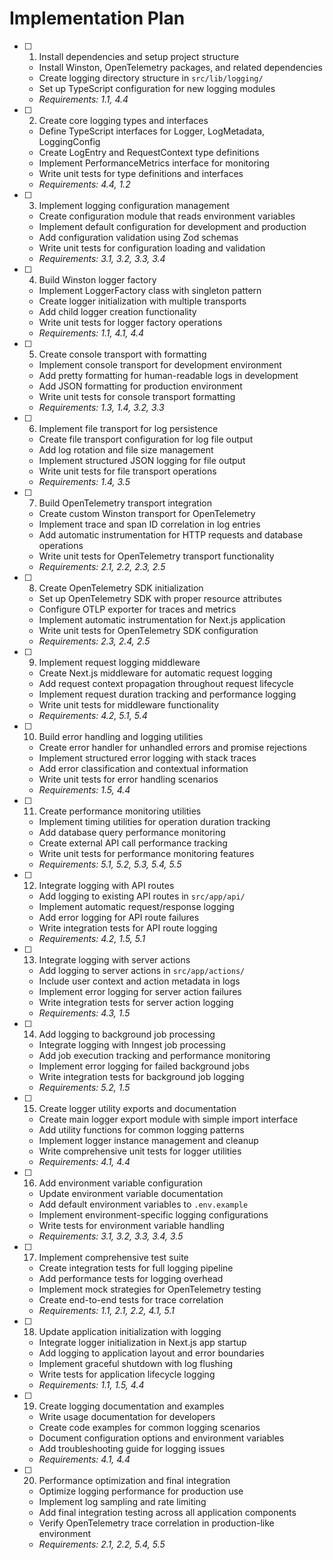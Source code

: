 # Implementation Plan

- [ ] 1. Install dependencies and setup project structure
  - Install Winston, OpenTelemetry packages, and related dependencies
  - Create logging directory structure in `src/lib/logging/`
  - Set up TypeScript configuration for new logging modules
  - _Requirements: 1.1, 4.4_

- [ ] 2. Create core logging types and interfaces
  - Define TypeScript interfaces for Logger, LogMetadata, LoggingConfig
  - Create LogEntry and RequestContext type definitions
  - Implement PerformanceMetrics interface for monitoring
  - Write unit tests for type definitions and interfaces
  - _Requirements: 4.4, 1.2_

- [ ] 3. Implement logging configuration management
  - Create configuration module that reads environment variables
  - Implement default configuration for development and production
  - Add configuration validation using Zod schemas
  - Write unit tests for configuration loading and validation
  - _Requirements: 3.1, 3.2, 3.3, 3.4_

- [ ] 4. Build Winston logger factory
  - Implement LoggerFactory class with singleton pattern
  - Create logger initialization with multiple transports
  - Add child logger creation functionality
  - Write unit tests for logger factory operations
  - _Requirements: 1.1, 4.1, 4.4_

- [ ] 5. Create console transport with formatting
  - Implement console transport for development environment
  - Add pretty formatting for human-readable logs in development
  - Add JSON formatting for production environment
  - Write unit tests for console transport formatting
  - _Requirements: 1.3, 1.4, 3.2, 3.3_

- [ ] 6. Implement file transport for log persistence
  - Create file transport configuration for log file output
  - Add log rotation and file size management
  - Implement structured JSON logging for file output
  - Write unit tests for file transport operations
  - _Requirements: 1.4, 3.5_

- [ ] 7. Build OpenTelemetry transport integration
  - Create custom Winston transport for OpenTelemetry
  - Implement trace and span ID correlation in log entries
  - Add automatic instrumentation for HTTP requests and database operations
  - Write unit tests for OpenTelemetry transport functionality
  - _Requirements: 2.1, 2.2, 2.3, 2.5_

- [ ] 8. Create OpenTelemetry SDK initialization
  - Set up OpenTelemetry SDK with proper resource attributes
  - Configure OTLP exporter for traces and metrics
  - Implement automatic instrumentation for Next.js application
  - Write unit tests for OpenTelemetry SDK configuration
  - _Requirements: 2.3, 2.4, 2.5_

- [ ] 9. Implement request logging middleware
  - Create Next.js middleware for automatic request logging
  - Add request context propagation throughout request lifecycle
  - Implement request duration tracking and performance logging
  - Write unit tests for middleware functionality
  - _Requirements: 4.2, 5.1, 5.4_

- [ ] 10. Build error handling and logging utilities
  - Create error handler for unhandled errors and promise rejections
  - Implement structured error logging with stack traces
  - Add error classification and contextual information
  - Write unit tests for error handling scenarios
  - _Requirements: 1.5, 4.4_

- [ ] 11. Create performance monitoring utilities
  - Implement timing utilities for operation duration tracking
  - Add database query performance monitoring
  - Create external API call performance tracking
  - Write unit tests for performance monitoring features
  - _Requirements: 5.1, 5.2, 5.3, 5.4, 5.5_

- [ ] 12. Integrate logging with API routes
  - Add logging to existing API routes in `src/app/api/`
  - Implement automatic request/response logging
  - Add error logging for API route failures
  - Write integration tests for API route logging
  - _Requirements: 4.2, 1.5, 5.1_

- [ ] 13. Integrate logging with server actions
  - Add logging to server actions in `src/app/actions/`
  - Include user context and action metadata in logs
  - Implement error logging for server action failures
  - Write integration tests for server action logging
  - _Requirements: 4.3, 1.5_

- [ ] 14. Add logging to background job processing
  - Integrate logging with Inngest job processing
  - Add job execution tracking and performance monitoring
  - Implement error logging for failed background jobs
  - Write integration tests for background job logging
  - _Requirements: 5.2, 1.5_

- [ ] 15. Create logger utility exports and documentation
  - Create main logger export module with simple import interface
  - Add utility functions for common logging patterns
  - Implement logger instance management and cleanup
  - Write comprehensive unit tests for logger utilities
  - _Requirements: 4.1, 4.4_

- [ ] 16. Add environment variable configuration
  - Update environment variable documentation
  - Add default environment variables to `.env.example`
  - Implement environment-specific logging configurations
  - Write tests for environment variable handling
  - _Requirements: 3.1, 3.2, 3.3, 3.4, 3.5_

- [ ] 17. Implement comprehensive test suite
  - Create integration tests for full logging pipeline
  - Add performance tests for logging overhead
  - Implement mock strategies for OpenTelemetry testing
  - Create end-to-end tests for trace correlation
  - _Requirements: 1.1, 2.1, 2.2, 4.1, 5.1_

- [ ] 18. Update application initialization with logging
  - Integrate logger initialization in Next.js app startup
  - Add logging to application layout and error boundaries
  - Implement graceful shutdown with log flushing
  - Write tests for application lifecycle logging
  - _Requirements: 1.1, 1.5, 4.4_

- [ ] 19. Create logging documentation and examples
  - Write usage documentation for developers
  - Create code examples for common logging scenarios
  - Document configuration options and environment variables
  - Add troubleshooting guide for logging issues
  - _Requirements: 4.1, 4.4_

- [ ] 20. Performance optimization and final integration
  - Optimize logging performance for production use
  - Implement log sampling and rate limiting
  - Add final integration testing across all application components
  - Verify OpenTelemetry trace correlation in production-like environment
  - _Requirements: 2.1, 2.2, 5.4, 5.5_